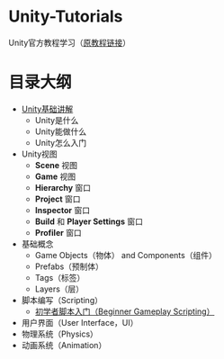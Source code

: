 # Unity-Tutorials
Unity官方教程学习（[原教程链接](https://unity3d.com/cn/learn/tutorials)）

# 目录大纲
- [Unity基础讲解](/Base/Unity-Base)
    - Unity是什么
    - Unity能做什么
    - Unity怎么入门
- Unity视图
    - **Scene** 视图
    - **Game** 视图
    - **Hierarchy** 窗口
    - **Project** 窗口
    - **Inspector** 窗口
    - **Build** 和 **Player Settings** 窗口
    - **Profiler** 窗口
- 基础概念
    - Game Objects（物体） and Components（组件）
    - Prefabs（预制体）
    - Tags（标签）
    - Layers（层）
- 脚本编写（Scripting）
    - [初学者脚本入门（Beginner Gameplay Scripting）](/Scripting/Beginner-Gameplay-Scripting.md)
- 用户界面（User Interface，UI）
- 物理系统（Physics）
- 动画系统（Animation）
